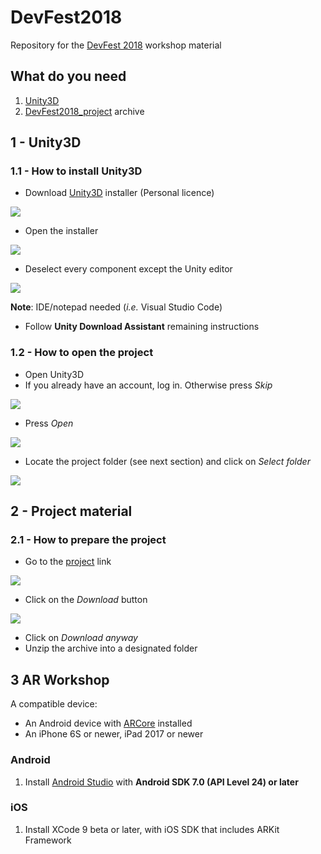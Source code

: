 # DevFest2018

Repository for the [DevFest 2018](https://devfest18.gdgtrento.it) workshop material

## What do you need

1. [Unity3D](https://unity3d.com)
2. [DevFest2018_project](http://bit.ly/uug-devfest-18-project) archive

## 1 - Unity3D

### 1.1 - How to install Unity3D

- Download [Unity3D](https://store.unity.com/download?ref=personal) installer (Personal licence)

![](img/download.png)

- Open the installer

![](img/setup.png)

- Deselect every component except the Unity editor

![](img/wizard.png)

**Note**: IDE/notepad needed (*i.e.* Visual Studio Code)

- Follow **Unity Download Assistant** remaining instructions

### 1.2 - How to open the project

- Open Unity3D
- If you already have an account, log in. Otherwise press *Skip*

![](img/skip.png)

- Press *Open*

![](img/open.png)

- Locate the project folder (see next section) and click on *Select folder*

![](img/selection.png)

## 2 - Project material 

### 2.1 - How to prepare the project

- Go to the [project](http://bit.ly/uug-devfest-18-project) link

![](img/drive_1.png)

- Click on the *Download* button

![](img/drive_2.png)

- Click on *Download anyway*
- Unzip the archive into a designated folder

## 3 AR Workshop 
A compatible device:
- An Android device with [ARCore](https://play.google.com/store/apps/details?id=com.google.ar.core&hl=en_US) installed
- An iPhone 6S or newer, iPad 2017 or newer

### Android
1. Install [Android Studio](https://developer.android.com/studio) with **Android SDK 7.0 (API Level 24) or later**

### iOS
1. Install XCode 9 beta or later, with iOS SDK that includes ARKit Framework

